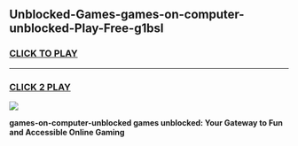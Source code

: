 
## Unblocked-Games-games-on-computer-unblocked-Play-Free-g1bsl
<h3>
<a href="https://premium76.site?title=games-on-computer-unblocked&ref=21A">CLICK TO PLAY</a></h3>
<hr>

<h3>
<a href="https://premium76.site?title=games-on-computer-unblocked&ref=21A">CLICK 2 PLAY</a>
  
</h3>

<a href="https://premium76.site?title=games-on-computer-unblocked&ref=21A"><img src="https://clearcache.store/games.png"></a>


**games-on-computer-unblocked games unblocked: Your Gateway to Fun and Accessible Online Gaming**

